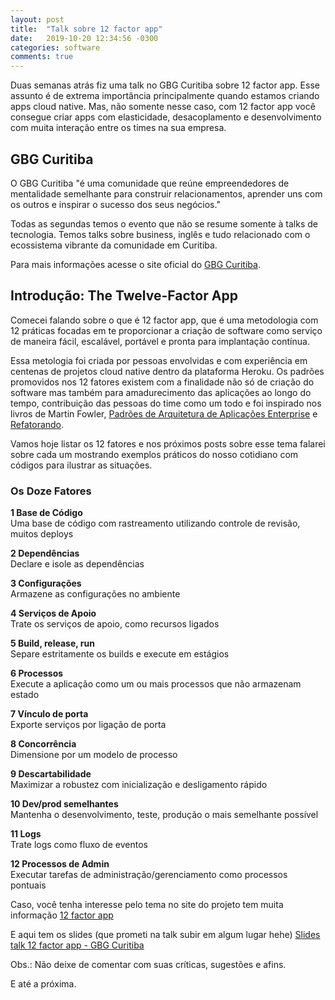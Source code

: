 ```yaml
---
layout: post
title:  "Talk sobre 12 factor app"
date:   2019-10-20 12:34:56 -0300
categories: software
comments: true
---
```

Duas semanas atrás fiz uma talk no GBG Curitiba sobre 12 factor app. Esse assunto é de extrema importância principalmente quando estamos criando apps cloud native.
Mas, não somente nesse caso, com 12 factor app você consegue criar apps com elasticidade, desacoplamento e desenvolvimento com muita interação entre os times na sua empresa.

## GBG Curitiba

O GBG Curitiba "é uma comunidade que reúne empreendedores de mentalidade semelhante para construir relacionamentos, aprender uns com os outros e inspirar o sucesso dos seus negócios."

Todas as segundas temos o evento que não se resume somente à talks de tecnologia. Temos talks sobre business, inglês e tudo relacionado com o ecossistema vibrante da comunidade em Curitiba.

Para mais informações acesse o site oficial do [GBG Curitiba](https://www.gbgcuritiba.org/).

## Introdução: The Twelve-Factor App

Comecei falando sobre o que é 12 factor app, que é uma metodologia com 12 práticas focadas em te proporcionar a criação de software como serviço de maneira fácil, escalável, portável e pronta para implantação contínua.

Essa metologia foi criada por pessoas envolvidas e com experiência em centenas de projetos cloud native dentro da plataforma Heroku. Os padrões promovidos nos 12 fatores existem com a finalidade não só de criação do software mas também para amadurecimento das aplicações ao longo do tempo, contribuição das pessoas do time como um todo e foi inspirado nos livros de Martin Fowler, [Padrões de Arquitetura de Aplicações Enterprise](https://books.google.com.br/books/about/Patterns_of_enterprise_application_archi.html?id=FyWZt5DdvFkC&redir_esc=y&hl=pt-BR) e [Refatorando](https://books.google.com.br/books/about/Refactoring.html?id=1MsETFPD3I0C&redir_esc=y).

Vamos hoje listar os 12 fatores e nos próximos posts sobre esse tema falarei sobre cada um mostrando exemplos práticos do nosso cotidiano com códigos para ilustrar as situações.

### Os Doze Fatores


**1  Base de Código** <br />
    Uma base de código com rastreamento utilizando controle de revisão, muitos deploys

**2  Dependências** <br />
    Declare e isole as dependências

**3  Configurações** <br />
    Armazene as configurações no ambiente

**4  Serviços de Apoio** <br />
    Trate os serviços de apoio, como recursos ligados

**5  Build, release, run** <br />
    Separe estritamente os builds e execute em estágios

**6  Processos** <br />
    Execute a aplicação como um ou mais processos que não armazenam estado

**7  Vínculo de porta** <br />
    Exporte serviços por ligação de porta

**8  Concorrência** <br />
    Dimensione por um modelo de processo

**9  Descartabilidade** <br />
    Maximizar a robustez com inicialização e desligamento rápido

**10  Dev/prod semelhantes** <br />
    Mantenha o desenvolvimento, teste, produção o mais semelhante possível

**11  Logs** <br />
    Trate logs como fluxo de eventos

**12  Processos de Admin** <br />
    Executar tarefas de administração/gerenciamento como processos pontuais

Caso, você tenha interesse pelo tema no site do projeto tem muita informação [12 factor app](https://12factor.net/pt_br/)

E aqui tem os slides (que prometi na talk subir em algum lugar hehe) [Slides talk 12 factor app - GBG Curitiba](https://www.slideshare.net/thaiseestevam/12-factor-app-184450329)

Obs.: Não deixe de comentar com suas críticas, sugestões e afins.

E até a próxima.
